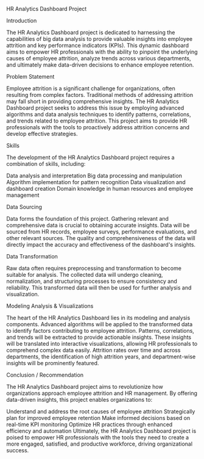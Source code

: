 HR Analytics Dashboard Project

Introduction

The HR Analytics Dashboard project is dedicated to harnessing the capabilities of big data analysis to provide valuable insights into employee attrition and key performance indicators (KPIs). This dynamic dashboard aims to empower HR professionals with the ability to pinpoint the underlying causes of employee attrition, analyze trends across various departments, and ultimately make data-driven decisions to enhance employee retention.

Problem Statement

Employee attrition is a significant challenge for organizations, often resulting from complex factors. Traditional methods of addressing attrition may fall short in providing comprehensive insights. The HR Analytics Dashboard project seeks to address this issue by employing advanced algorithms and data analysis techniques to identify patterns, correlations, and trends related to employee attrition. This project aims to provide HR professionals with the tools to proactively address attrition concerns and develop effective strategies.

Skills

The development of the HR Analytics Dashboard project requires a combination of skills, including:

Data analysis and interpretation
Big data processing and manipulation
Algorithm implementation for pattern recognition
Data visualization and dashboard creation
Domain knowledge in human resources and employee management

Data Sourcing

Data forms the foundation of this project. Gathering relevant and comprehensive data is crucial to obtaining accurate insights. Data will be sourced from HR records, employee surveys, performance evaluations, and other relevant sources. The quality and comprehensiveness of the data will directly impact the accuracy and effectiveness of the dashboard's insights.

Data Transformation

Raw data often requires preprocessing and transformation to become suitable for analysis. The collected data will undergo cleaning, normalization, and structuring processes to ensure consistency and reliability. This transformed data will then be used for further analysis and visualization.

Modeling Analysis & Visualizations

The heart of the HR Analytics Dashboard lies in its modeling and analysis components. Advanced algorithms will be applied to the transformed data to identify factors contributing to employee attrition. Patterns, correlations, and trends will be extracted to provide actionable insights. These insights will be translated into interactive visualizations, allowing HR professionals to comprehend complex data easily. Attrition rates over time and across departments, the identification of high attrition years, and department-wise insights will be prominently featured.

Conclusion / Recommendation

The HR Analytics Dashboard project aims to revolutionize how organizations approach employee attrition and HR management. By offering data-driven insights, this project enables organizations to:

Understand and address the root causes of employee attrition
Strategically plan for improved employee retention
Make informed decisions based on real-time KPI monitoring
Optimize HR practices through enhanced efficiency and automation
Ultimately, the HR Analytics Dashboard project is poised to empower HR professionals with the tools they need to create a more engaged, satisfied, and productive workforce, driving organizational success.
